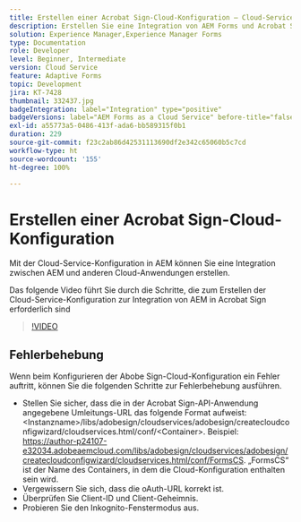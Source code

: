 ```yaml
---
title: Erstellen einer Acrobat Sign-Cloud-Konfiguration – Cloud-Service
description: Erstellen Sie eine Integration von AEM Forms und Acrobat Sign mithilfe der Cloud-Service-Konfiguration.
solution: Experience Manager,Experience Manager Forms
type: Documentation
role: Developer
level: Beginner, Intermediate
version: Cloud Service
feature: Adaptive Forms
topic: Development
jira: KT-7428
thumbnail: 332437.jpg
badgeIntegration: label="Integration" type="positive"
badgeVersions: label="AEM Forms as a Cloud Service" before-title="false"
exl-id: a55773a5-0486-413f-ada6-bb589315f0b1
duration: 229
source-git-commit: f23c2ab86d42531113690df2e342c65060b5c7cd
workflow-type: ht
source-wordcount: '155'
ht-degree: 100%

---
```


# Erstellen einer Acrobat Sign-Cloud-Konfiguration

Mit der Cloud-Service-Konfiguration in AEM können Sie eine Integration zwischen AEM und anderen Cloud-Anwendungen erstellen.

Das folgende Video führt Sie durch die Schritte, die zum Erstellen der Cloud-Service-Konfiguration zur Integration von AEM in Acrobat Sign erforderlich sind

>[!VIDEO](https://video.tv.adobe.com/v/332437?quality=12&learn=on)

## Fehlerbehebung

Wenn beim Konfigurieren der Abobe Sign-Cloud-Konfiguration ein Fehler auftritt, können Sie die folgenden Schritte zur Fehlerbehebung ausführen.
* Stellen Sie sicher, dass die in der Acrobat Sign-API-Anwendung angegebene Umleitungs-URL das folgende Format aufweist:
&lt;Instanzname>/libs/adobesign/cloudservices/adobesign/createcloudconfigwizard/cloudservices.html/conf/&lt;Container>.
Beispiel: https://author-p24107-e32034.adobeaemcloud.com/libs/adobesign/cloudservices/adobesign/createcloudconfigwizard/cloudservices.html/conf/FormsCS. „FormsCS“ ist der Name des Containers, in dem die Cloud-Konfiguration enthalten sein wird.
* Vergewissern Sie sich, dass die oAuth-URL korrekt ist.
* Überprüfen Sie Client-ID und Client-Geheimnis.
* Probieren Sie den Inkognito-Fenstermodus aus.

